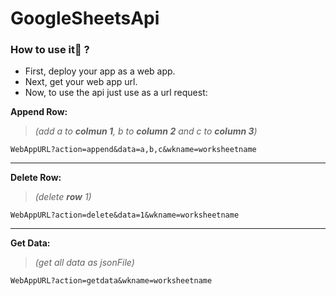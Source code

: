 # GoogleSheetsApi


### How to use it🧐 ?

- First, deploy your app as a web app.
- Next, get your web app url.
- Now, to use the api just use as a url request:

**Append Row:**
> _(add a to **colmun 1**, b to **column 2** and c to **column 3**)_

`WebAppURL?action=append&data=a,b,c&wkname=worksheetname` 


----

**Delete Row:**
> _(delete **row** 1)_

`WebAppURL?action=delete&data=1&wkname=worksheetname` 

---

**Get Data:**
> _(get all data as jsonFile)_

`WebAppURL?action=getdata&wkname=worksheetname` 

